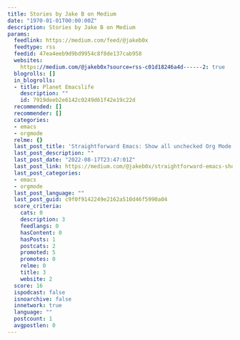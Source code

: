 ```yaml
---
title: Stories by Jake B on Medium
date: "1970-01-01T00:00:00Z"
description: Stories by Jake B on Medium
params:
  feedlink: https://medium.com/feed/@jakeb0x
  feedtype: rss
  feedid: 47ea4eeb9d9bd9954c8f8de137cab958
  websites:
    https://medium.com/@jakeb0x?source=rss-c01d18246a4d------2: true
  blogrolls: []
  in_blogrolls:
  - title: Planet Emacslife
    description: ""
    id: 7919deeb2e6142c0249d61f42e19c22d
  recommended: []
  recommender: []
  categories:
  - emacs
  - orgmode
  relme: {}
  last_post_title: 'Straightforward Emacs: Show all unchecked Org Mode checkboxes'
  last_post_description: ""
  last_post_date: "2022-08-17T23:47:01Z"
  last_post_link: https://medium.com/@jakeb0x/straightforward-emacs-show-all-unchecked-org-mode-checkboxes-199f22e8524a?source=rss-c01d18246a4d------2
  last_post_categories:
  - emacs
  - orgmode
  last_post_language: ""
  last_post_guid: c9f0f9142249e2162a510d46f5990a04
  score_criteria:
    cats: 0
    description: 3
    feedlangs: 0
    hasContent: 0
    hasPosts: 1
    postcats: 2
    promoted: 5
    promotes: 0
    relme: 0
    title: 3
    website: 2
  score: 16
  ispodcast: false
  isnoarchive: false
  innetwork: true
  language: ""
  postcount: 1
  avgpostlen: 0
---
```

